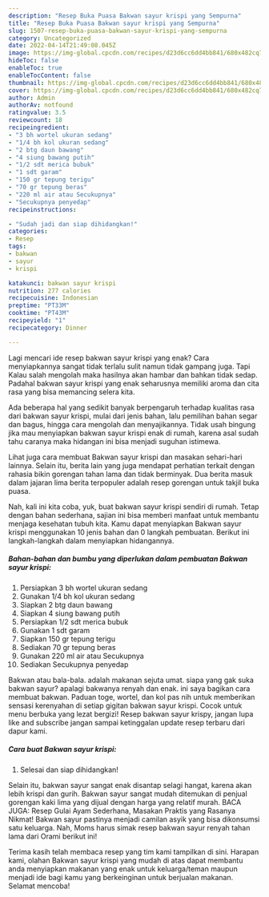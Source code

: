 ```yaml
---
description: "Resep Buka Puasa Bakwan sayur krispi yang Sempurna"
title: "Resep Buka Puasa Bakwan sayur krispi yang Sempurna"
slug: 1507-resep-buka-puasa-bakwan-sayur-krispi-yang-sempurna
category: Uncategorized
date: 2022-04-14T21:49:08.045Z
image: https://img-global.cpcdn.com/recipes/d23d6cc6dd4bb841/680x482cq70/bakwan-sayur-krispi-foto-resep-utama.jpg
hideToc: false
enableToc: true
enableTocContent: false
thumbnail: https://img-global.cpcdn.com/recipes/d23d6cc6dd4bb841/680x482cq70/bakwan-sayur-krispi-foto-resep-utama.jpg
cover: https://img-global.cpcdn.com/recipes/d23d6cc6dd4bb841/680x482cq70/bakwan-sayur-krispi-foto-resep-utama.jpg
author: Admin
authorAv: notfound
ratingvalue: 3.5
reviewcount: 18
recipeingredient:
- "3 bh wortel ukuran sedang"
- "1/4 bh kol ukuran sedang"
- "2 btg daun bawang"
- "4 siung bawang putih"
- "1/2 sdt merica bubuk"
- "1 sdt garam"
- "150 gr tepung terigu"
- "70 gr tepung beras"
- "220 ml air atau Secukupnya"
- "Secukupnya penyedap"
recipeinstructions:

- "Sudah jadi dan siap dihidangkan!"
categories:
- Resep
tags:
- bakwan
- sayur
- krispi

katakunci: bakwan sayur krispi 
nutrition: 277 calories
recipecuisine: Indonesian
preptime: "PT33M"
cooktime: "PT43M"
recipeyield: "1"
recipecategory: Dinner

---
```



Lagi mencari ide resep bakwan sayur krispi yang enak? Cara menyiapkannya sangat tidak terlalu sulit namun tidak gampang juga. Tapi Kalau salah mengolah maka hasilnya akan hambar dan bahkan tidak sedap. Padahal bakwan sayur krispi yang enak seharusnya memiliki aroma dan cita rasa yang bisa memancing selera kita.


Ada beberapa hal yang sedikit banyak berpengaruh terhadap kualitas rasa dari bakwan sayur krispi, mulai dari jenis bahan, lalu pemilihan bahan segar dan bagus, hingga cara mengolah dan menyajikannya. Tidak usah bingung jika mau menyiapkan bakwan sayur krispi enak di rumah, karena asal sudah tahu caranya maka hidangan ini bisa menjadi suguhan istimewa.

Lihat juga cara membuat Bakwan sayur krispi dan masakan sehari-hari lainnya. Selain itu, berita lain yang juga mendapat perhatian terkait dengan rahasia bikin gorengan tahan lama dan tidak berminyak. Dua berita masuk dalam jajaran lima berita terpopuler adalah resep gorengan untuk takjil buka puasa.


Nah, kali ini kita coba, yuk, buat bakwan sayur krispi sendiri di rumah. Tetap dengan bahan sederhana, sajian ini bisa memberi manfaat untuk membantu menjaga kesehatan tubuh kita. Kamu dapat menyiapkan Bakwan sayur krispi menggunakan 10 jenis bahan dan 0 langkah pembuatan. Berikut ini langkah-langkah dalam menyiapkan hidangannya.

<!--inarticleads1-->

##### Bahan-bahan dan bumbu yang diperlukan dalam pembuatan Bakwan sayur krispi:

1. Persiapkan 3 bh wortel ukuran sedang
1. Gunakan 1/4 bh kol ukuran sedang
1. Siapkan 2 btg daun bawang
1. Siapkan 4 siung bawang putih
1. Persiapkan 1/2 sdt merica bubuk
1. Gunakan 1 sdt garam
1. Siapkan 150 gr tepung terigu
1. Sediakan 70 gr tepung beras
1. Gunakan 220 ml air atau Secukupnya
1. Sediakan Secukupnya penyedap


Bakwan atau bala-bala. adalah makanan sejuta umat. siapa yang gak suka bakwan sayur? apalagi bakwanya renyah dan enak. ini saya bagikan cara membuat bakwan. Paduan toge, wortel, dan kol pas nih untuk memberikan sensasi kerenyahan di setiap gigitan bakwan sayur krispi. Cocok untuk menu berbuka yang lezat bergizi! Resep bakwan sayur krispy, jangan lupa like and subscribe jangan sampai ketinggalan update resep terbaru dari dapur kami. 

<!--inarticleads2-->

##### Cara buat Bakwan sayur krispi:


1. Selesai dan siap dihidangkan!

Selain itu, bakwan sayur sangat enak disantap selagi hangat, karena akan lebih krispi dan gurih. Bakwan sayur sangat mudah ditemukan di penjual gorengan kaki lima yang dijual dengan harga yang relatif murah. BACA JUGA: Resep Gulai Ayam Sederhana, Masakan Praktis yang Rasanya Nikmat! Bakwan sayur pastinya menjadi camilan asyik yang bisa dikonsumsi satu keluarga. Nah, Moms harus simak resep bakwan sayur renyah tahan lama dari Orami berikut ini! 

Terima kasih telah membaca resep yang tim kami tampilkan di sini. Harapan kami, olahan Bakwan sayur krispi yang mudah di atas dapat membantu anda menyiapkan makanan yang enak untuk keluarga/teman maupun menjadi ide bagi kamu yang berkeinginan untuk berjualan makanan. Selamat mencoba!
